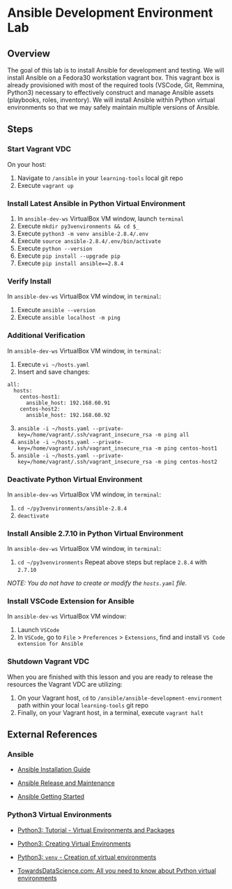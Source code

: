 # Ansible Development Environment Lab

## Overview
The goal of this lab is to install Ansible for development and testing. We will install Ansible on a Fedora30 workstation vagrant box. This vagrant box is already provisioned with most of the required tools (VSCode, Git, Remmina, Python3) necessary to effectively construct and manage Ansible assets (playbooks, roles, inventory). We will install Ansible within Python virtual environments so that we may safely maintain multiple versions of Ansible.

## Steps
### Start Vagrant VDC

On your host:
1. Navigate to `/ansible` in your `learning-tools` local git repo
1. Execute `vagrant up`

### Install Latest Ansible in Python Virtual Environment
1. In `ansible-dev-ws` VirtualBox VM window, launch `terminal`
1. Execute `mkdir py3venvironments && cd $_`
1. Execute `python3 -m venv ansible-2.8.4/.env`
1. Execute `source ansible-2.8.4/.env/bin/activate`
1. Execute `python --version`
1. Execute `pip install --upgrade pip`
1. Execute `pip install ansible==2.8.4`

### Verify Install
In `ansible-dev-ws` VirtualBox VM window, in `terminal`:
1. Execute `ansible --version`
1. Execute `ansible localhost -m ping`

### Additional Verification
In `ansible-dev-ws` VirtualBox VM window, in `terminal`:
1. Execute `vi ~/hosts.yaml`
1. Insert and save changes:
```
all:
  hosts:
    centos-host1:
      ansible_host: 192.168.60.91
    centos-host2:
      ansible_host: 192.168.60.92
```
3. `ansible -i ~/hosts.yaml --private-key=/home/vagrant/.ssh/vagrant_insecure_rsa -m ping all`
4. `ansible -i ~/hosts.yaml --private-key=/home/vagrant/.ssh/vagrant_insecure_rsa -m ping centos-host1`
5. `ansible -i ~/hosts.yaml --private-key=/home/vagrant/.ssh/vagrant_insecure_rsa -m ping centos-host2`

### Deactivate Python Virtual Environment
In `ansible-dev-ws` VirtualBox VM window, in `terminal`:
1. `cd ~/py3venvironments/ansible-2.8.4`
1. `deactivate`

### Install Ansible 2.7.10 in Python Virtual Environment
In `ansible-dev-ws` VirtualBox VM window, in `terminal`:
1. `cd ~/py3venvironments`
Repeat above steps but replace `2.8.4` with `2.7.10`

*NOTE: You do not have to create or modify the `hosts.yaml` file.*

### Install VSCode Extension for Ansible
In `ansible-dev-ws` VirtualBox VM window:
1. Launch `VSCode`
1. In `VSCode`, go to `File` > `Preferences` > `Extensions`, find and install `VS Code extension for Ansible`

### Shutdown Vagrant VDC
When you are finished with this lesson and you are ready to release the resources the Vagrant VDC are utilizing:

1. On your Vagrant host, `cd` to `/ansible/ansible-development-environment` path within your local `learning-tools` git repo
1. Finally, on your Vagrant host, in a terminal, execute `vagrant halt`

## External References
### Ansible

* [Ansible Installation Guide](https://docs.ansible.com/ansible/latest/installation_guide/index.html)

* [Ansible Release and Maintenance](https://docs.ansible.com/ansible/latest/reference_appendices/release_and_maintenance.html)

* [Ansible Getting Started](https://docs.ansible.com/ansible/latest/user_guide/intro_getting_started.html)

### Python3 Virtual Environments

* [Python3: Tutorial - Virtual Environments and Packages](https://docs.python.org/3/tutorial/venv.html)

* [Python3: Creating Virtual Environments](https://packaging.python.org/tutorials/installing-packages/#creating-virtual-environments)

* [Python3: `venv` - Creation of virtual environments](https://docs.python.org/3/library/venv.html)

* [TowardsDataScience.com: All you need to know about Python virtual environments](https://towardsdatascience.com/all-you-need-to-know-about-python-virtual-environments-9b4aae690f97)
